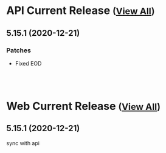 
# API Current Release <small>([View All](/API.md))</small>
## 5.15.1 (2020-12-21)
### Patches 

- Fixed EOD

<br><br>
# Web Current Release <small>([View All](/Web.md))</small>
## 5.15.1 (2020-12-21)
sync with api

  